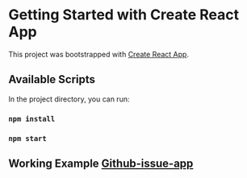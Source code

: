 # Getting Started with Create React App

This project was bootstrapped with [Create React App](https://github.com/facebook/create-react-app).

## Available Scripts

In the project directory, you can run:

### `npm install`
### `npm start`

## Working Example [Github-issue-app](https://vibrant-euler-0e3f11.netlify.app/)
